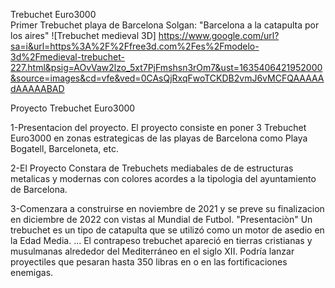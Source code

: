 Trebuchet Euro3000  
Primer Trebuchet playa de Barcelona
Solgan: "Barcelona a la catapulta por los aires"
![Trebuchet medieval 3D]
https://www.google.com/url?sa=i&url=https%3A%2F%2Ffree3d.com%2Fes%2Fmodelo-3d%2Fmedieval-trebuchet-227.html&psig=AOvVaw2lzo_5xt7PjFmshsn3rOm7&ust=1635406421952000&source=images&cd=vfe&ved=0CAsQjRxqFwoTCKDB2vmJ6vMCFQAAAAAdAAAAABAD

Proyecto Trebuchet Euro3000

1-Presentacion del proyecto.
El proyecto consiste en poner 3 Trebuchet Euro3000 en zonas estrategicas de las playas de Barcelona como Playa Bogatell, Barceloneta, etc.

2-El Proyecto Constara de Trebuchets mediabales de de estructuras metalicas y modernas con colores acordes a la tipologia del ayuntamiento de Barcelona.

3-Comenzara a construirse en noviembre de 2021 y se preve su finalizacion en diciembre de 2022 con vistas al Mundial de Futbol.
"Presentaciòn"
Un trebuchet es un tipo de catapulta que se utilizó como un motor de asedio en la Edad Media. ... El contrapeso trebuchet apareció en tierras cristianas y musulmanas alrededor del Mediterráneo en el siglo XII. Podría lanzar proyectiles que pesaran hasta 350 libras en o en las fortificaciones enemigas.

